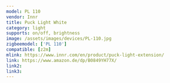 ```yaml
---
model: PL 110
vendor: Innr
title: Puck Light White
category: light
supports: on/off, brightness
image: /assets/images/devices/PL-110.jpg
zigbeemodel: ['PL 110']
compatible: [z2m]
mlink: https://www.innr.com/en/product/puck-light-extension/
link: https://www.amazon.de/dp/B0849YH77X/
link2: 
link3: 
---
```

